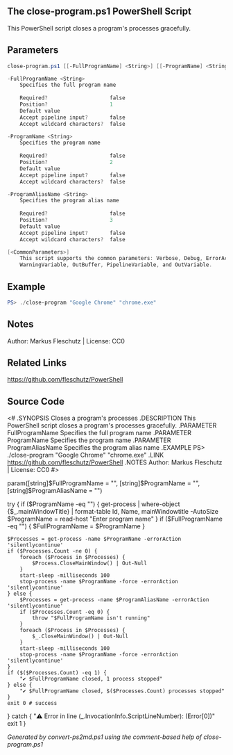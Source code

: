 ## The close-program.ps1 PowerShell Script

This PowerShell script closes a program's processes gracefully.

## Parameters
```powershell
close-program.ps1 [[-FullProgramName] <String>] [[-ProgramName] <String>] [[-ProgramAliasName] <String>] [<CommonParameters>]

-FullProgramName <String>
    Specifies the full program name
    
    Required?                    false
    Position?                    1
    Default value                
    Accept pipeline input?       false
    Accept wildcard characters?  false

-ProgramName <String>
    Specifies the program name
    
    Required?                    false
    Position?                    2
    Default value                
    Accept pipeline input?       false
    Accept wildcard characters?  false

-ProgramAliasName <String>
    Specifies the program alias name
    
    Required?                    false
    Position?                    3
    Default value                
    Accept pipeline input?       false
    Accept wildcard characters?  false

[<CommonParameters>]
    This script supports the common parameters: Verbose, Debug, ErrorAction, ErrorVariable, WarningAction, 
    WarningVariable, OutBuffer, PipelineVariable, and OutVariable.
```

## Example
```powershell
PS> ./close-program "Google Chrome" "chrome.exe"

```

## Notes
Author: Markus Fleschutz | License: CC0

## Related Links
https://github.com/fleschutz/PowerShell

## Source Code
<#
.SYNOPSIS
	Closes a program's processes 
.DESCRIPTION
	This PowerShell script closes a program's processes gracefully.
.PARAMETER FullProgramName
	Specifies the full program name
.PARAMETER ProgramName
	Specifies the program name
.PARAMETER ProgramAliasName
	Specifies the program alias name
.EXAMPLE
	PS> ./close-program "Google Chrome" "chrome.exe"
.LINK
	https://github.com/fleschutz/PowerShell
.NOTES
	Author: Markus Fleschutz | License: CC0
#>

param([string]$FullProgramName = "", [string]$ProgramName = "", [string]$ProgramAliasName = "")

try {
	if ($ProgramName -eq "") {
		get-process | where-object {$_.mainWindowTitle} | format-table Id, Name, mainWindowtitle -AutoSize
		$ProgramName = read-host "Enter program name"
	}
	if ($FullProgramName -eq "") {
		$FullProgramName = $ProgramName
	}

	$Processes = get-process -name $ProgramName -errorAction 'silentlycontinue'
	if ($Processes.Count -ne 0) {
		foreach ($Process in $Processes) {
			$Process.CloseMainWindow() | Out-Null
		} 
		start-sleep -milliseconds 100
		stop-process -name $ProgramName -force -errorAction 'silentlycontinue'
	} else {
		$Processes = get-process -name $ProgramAliasName -errorAction 'silentlycontinue'
		if ($Processes.Count -eq 0) {
			throw "$FullProgramName isn't running"
		}
		foreach ($Process in $Processes) {
			$_.CloseMainWindow() | Out-Null
		} 
		start-sleep -milliseconds 100
		stop-process -name $ProgramName -force -errorAction 'silentlycontinue'
	}
	if ($($Processes.Count) -eq 1) {
		"✔️ $FullProgramName closed, 1 process stopped"
	} else {
		"✔️ $FullProgramName closed, $($Processes.Count) processes stopped"
	}
	exit 0 # success
} catch {
	"⚠️ Error in line $($_.InvocationInfo.ScriptLineNumber): $($Error[0])"
	exit 1
}

*Generated by convert-ps2md.ps1 using the comment-based help of close-program.ps1*
